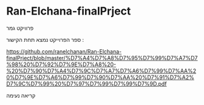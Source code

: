 # Ran-Elchana-finalPrject
פרוויקט גמר 

ספר הפרוייקט נמצא תחת הקישור : 

https://github.com/ranelchanan/Ran-Elchana-finalPrject/blob/master/%D7%A4%D7%A8%D7%95%D7%99%D7%A7%D7%98%20%D7%92%D7%9E%D7%A8%20-%20%D7%90%D7%A4%D7%9C%D7%A7%D7%A6%D7%99%D7%AA%20%D7%9E%D7%A6%D7%99%D7%90%D7%AA%20%D7%91%D7%A2%D7%9C%D7%99%20%D7%97%D7%99%D7%99%D7%9D.pdf

קריאה נעימה
